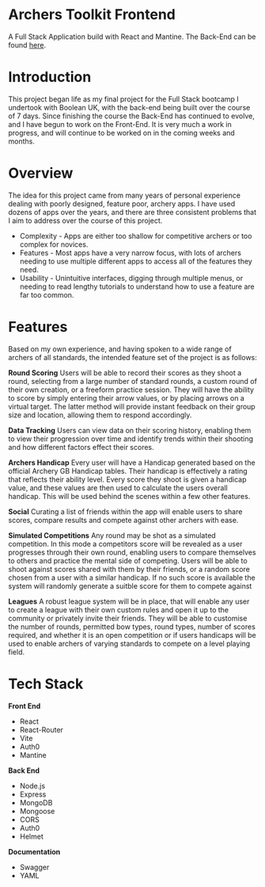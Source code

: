 # Archers Toolkit Frontend
A Full Stack Application build with React and Mantine. The Back-End can be found [here](https://github.com/alexjshaw/Archers-Toolkit-Backend).

# Introduction
This project began life as my final project for the Full Stack bootcamp I undertook with Boolean UK, with the back-end being built over the course of 7 days. Since finishing the course the Back-End has continued to evolve, and I have begun to work on the Front-End. It is very much a work in progress, and will continue to be worked on in the coming weeks and months.

# Overview
The idea for this project came from many years of personal experience dealing with poorly designed, feature poor, archery apps. I have used dozens of apps over the years, and there are three consistent problems that I aim to address over the course of this project.

- Complexity - Apps are either too shallow for competitive archers or  too complex for novices.
- Features - Most apps have a very narrow focus, with lots of archers needing to use multiple different apps to access all of the features they need.
- Usability - Unintuitive interfaces, digging through multiple menus, or needing to read lengthy tutorials to understand how to use a feature are far too common.

# Features
Based on my own experience, and having spoken to a wide range of archers of all standards, the intended feature set of the project is as follows:

**Round Scoring**  Users will be able to record their scores as they shoot a round, selecting from a large number of standard rounds, a custom round of their own creation, or a freeform practice session. They will have the ability to score by simply entering their arrow values, or by placing arrows on a virtual target. The latter method will provide instant feedback on their group size and location, allowing them to respond accordingly.

**Data Tracking**  Users can view data on their scoring history, enabling them to view their progression over time and identify trends within their shooting and how different factors effect their scores.

**Archers Handicap**  Every user will have a Handicap generated based on the official Archery GB Handicap tables. Their handicap is effectively a rating that reflects their ability level. Every score they shoot is given a handicap value, and these values are then used to calculate the users overall handicap. This will be used behind the scenes within a few other features.

**Social**  Curating a list of friends within the app will enable users to share scores, compare results and compete against other archers with ease.

**Simulated Competitions**  Any round may be shot as a simulated competition. In this mode a competitors score will be revealed as a user progresses through their own round, enabling users to compare themselves to others and practice the mental side of competing. Users will be able to shoot against scores shared with them by their friends, or a random score chosen from a user with a similar handicap. If no such score is available the system will randomly generate a suitble score for them to compete against

**Leagues**  A robust league system will be in place, that will enable any user to create a league with their own custom rules and open it up to the community or privately invite their friends. They will be able to customise the number of rounds, permitted bow types, round types, number of scores required, and whether it is an open competition or if users handicaps will be used to enable archers of varying standards to compete on a level playing field.

# Tech Stack
**Front End**

-   React
-   React-Router
-   Vite
-   Auth0
-   Mantine

**Back End**

-   Node.js
-   Express
-   MongoDB
-   Mongoose
-   CORS
-   Auth0
-   Helmet

**Documentation**

-   Swagger
-   YAML
